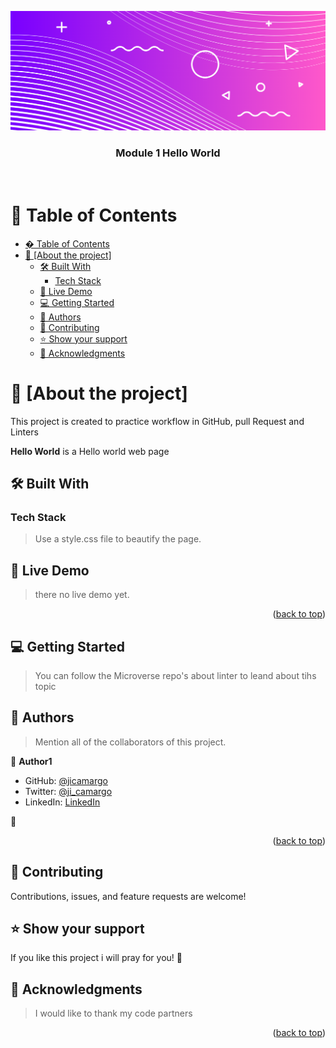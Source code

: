 <a name="readme-top"></a>

<!--
HOW TO USE:
This is an example of how you may give instructions on setting up your project locally.

Modify this file to match your project and remove sections that don't apply.

REQUIRED SECTIONS:
- Table of Contents
- About the Project
  - Built With
  - Live Demo
- Getting Started
- Authors
- Future Features
- Contributing
- Show your support
- Acknowledgements
- License

OPTIONAL SECTIONS:
- FAQ

After you're finished please remove all the comments and instructions!
-->

<div align="center">
  <!-- You are encouraged to replace this logo with your own! Otherwise you can also remove it. -->
  <img src="cover-image.png" alt="logo" height="auto" />
  <br/>

  <h3><b>Module 1 Hello World</b></h3>
  <br/>
</div>

<!-- TABLE OF CONTENTS -->

# 📗 Table of Contents
- [� Table of Contents](#-table-of-contents)
- [📖 \[About the project\] ](#-about-the-project-)
  - [🛠 Built With ](#-built-with-)
    - [Tech Stack ](#tech-stack-)
  - [🚀 Live Demo ](#-live-demo-)
  - [💻 Getting Started ](#-getting-started-)
  - [👥 Authors ](#-authors-)
  - [🤝 Contributing ](#-contributing-)
  - [⭐️ Show your support ](#️-show-your-support-)
  - [🙏 Acknowledgments ](#-acknowledgments-)

<!-- PROJECT DESCRIPTION -->

# 📖 [About the project] <a name="about-project"></a>

This project is created to practice workflow in GitHub, pull Request and Linters

**Hello World** is a Hello world web page

## 🛠 Built With <a name="built-with"></a>

### Tech Stack <a name="tech-stack"></a>

> Use a style.css file to beautify the page.


<!-- LIVE DEMO -->

## 🚀 Live Demo <a name="live-demo"></a>

> there no live demo yet.

<p align="right">(<a href="#readme-top">back to top</a>)</p>

<!-- GETTING STARTED -->

## 💻 Getting Started <a name="getting-started"></a>

> You can follow the Microverse repo's about linter to leand about tihs topic


<!-- AUTHORS -->

## 👥 Authors <a name="authors"></a>

> Mention all of the collaborators of this project.

👤 **Author1**

- GitHub: [@jicamargo](https://github.com/jicamargo)
- Twitter: [@ji_camargo](https://twitter.com/ji_camargo)
- LinkedIn: [LinkedIn](https://linkedin.com/in/jorgecamargog)

👤 
<p align="right">(<a href="#readme-top">back to top</a>)</p>


## 🤝 Contributing <a name="contributing"></a>

Contributions, issues, and feature requests are welcome!

<!-- SUPPORT -->
## ⭐️ Show your support <a name="support"></a>

If you like this project i will pray for you! 🙏

<!-- ACKNOWLEDGEMENTS -->
## 🙏 Acknowledgments <a name="acknowledgements"></a>

> I would like to thank my code partners

<p align="right">(<a href="#readme-top">back to top</a>)</p>

